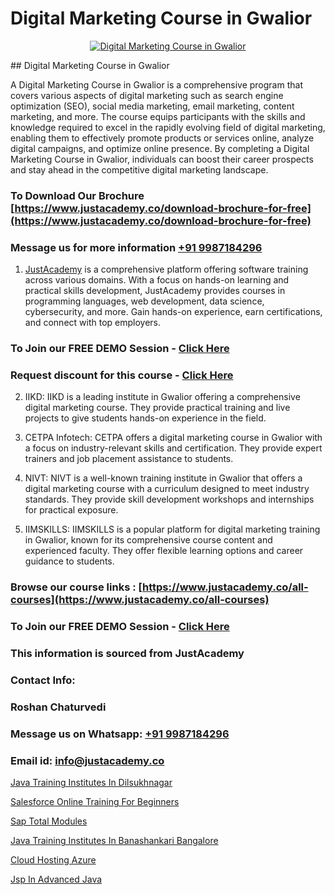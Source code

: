 # Digital Marketing Course in Gwalior

<p align="center">
  <a href="https://justacademy.co/course-detail/digital-marketing">
    <img src="https://justacademy.co/storage2/course_image/1676636720_course_image.webp" alt="Digital Marketing Course in Gwalior">
  </a>
</p>
## Digital Marketing Course in Gwalior

A Digital Marketing Course in Gwalior is a comprehensive program that covers various aspects of digital marketing such as search engine optimization (SEO), social media marketing, email marketing, content marketing, and more. The course equips participants with the skills and knowledge required to excel in the rapidly evolving field of digital marketing, enabling them to effectively promote products or services online, analyze digital campaigns, and optimize online presence. By completing a Digital Marketing Course in Gwalior, individuals can boost their career prospects and stay ahead in the competitive digital marketing landscape.
### To Download Our Brochure [https://www.justacademy.co/download-brochure-for-free](https://www.justacademy.co/download-brochure-for-free)
### Message us for more information [+91 9987184296](https://api.whatsapp.com/send?phone=919987184296)

1) [JustAcademy](https://justacademy.co) is a comprehensive platform offering software training across various domains. With a focus on hands-on learning and practical skills development, JustAcademy provides courses in programming languages, web development, data science, cybersecurity, and more. Gain hands-on experience, earn certifications, and connect with top employers.

### To Join our FREE DEMO Session - [Click Here](https://www.justacademy.co/register-for-course-demo/)
### Request discount for this course - [Click Here](https://justacademy.co/contact-us/)

2) IIKD: IIKD is a leading institute in Gwalior offering a comprehensive digital marketing course. They provide practical training and live projects to give students hands-on experience in the field.

3) CETPA Infotech: CETPA offers a digital marketing course in Gwalior with a focus on industry-relevant skills and certification. They provide expert trainers and job placement assistance to students.

4) NIVT: NIVT is a well-known training institute in Gwalior that offers a digital marketing course with a curriculum designed to meet industry standards. They provide skill development workshops and internships for practical exposure.

5) IIMSKILLS: IIMSKILLS is a popular platform for digital marketing training in Gwalior, known for its comprehensive course content and experienced faculty. They offer flexible learning options and career guidance to students.

### Browse our course links : [https://www.justacademy.co/all-courses](https://www.justacademy.co/all-courses) 
### To Join our FREE DEMO Session - [Click Here](https://www.justacademy.co/register-for-course-demo)


### This information is sourced from JustAcademy
### Contact Info:
### Roshan Chaturvedi
### Message us on Whatsapp: [+91 9987184296](https://api.whatsapp.com/send?phone=919987184296)
### Email id: [info@justacademy.co](mailto:info@justacademy.co)
                
[Java Training Institutes In Dilsukhnagar](https://www.linkedin.com/pulse/java-training-institutes-dilsukhnagar-justacademy-san-jose-2stie?trackingId=ro7edhN19lZ04UPKvW9YEw%3D%3D&lipi=urn%3Ali%3Apage%3Ad_flagship3_company_admin%3BEWeMkO%2BuSGSAlnCbMCSomw%3D%3D)

[Salesforce Online Training For Beginners](https://www.linkedin.com/pulse/salesforce-online-training-beginners-edioe?trackingId=Qn%2FEi1L93djKnQ1FKciOMg%3D%3D&lipi=urn%3Ali%3Apage%3Ad_flagship3_company_admin%3BbQ9qZFjkRLyS67kyvPtamg%3D%3D)

[Sap Total Modules](https://medium.com/@abhidnya.1068/sap-total-modules-a6101f73a7bf)

[Java Training Institutes In Banashankari Bangalore](https://medium.com/@ranepooja/java-training-institutes-in-banashankari-bangalore-b449c310809a)

[Cloud Hosting Azure](https://justacademyin.github.io/justacademy/cloud-hosting-azure)

[Jsp In Advanced Java](https://justacademyin.github.io/justacademy/jsp-in-advanced-java)

